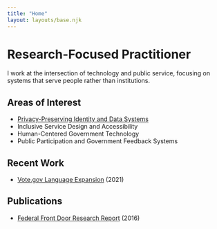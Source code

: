 ```yaml
---
title: "Home"
layout: layouts/base.njk
---
```


# Research-Focused Practitioner

I work at the intersection of technology and public service, focusing on systems that serve people rather than institutions.

## Areas of Interest

- [Privacy-Preserving Identity and Data Systems](/interests/privacy-preserving-systems/)
- Inclusive Service Design and Accessibility
- Human-Centered Government Technology  
- Public Participation and Government Feedback Systems

## Recent Work

- [Vote.gov Language Expansion](/projects/vote-gov-languages/) (2021)

## Publications

- [Federal Front Door Research Report](https://labs.usa.gov/files/FFD_ResearchReport.pdf) (2016)